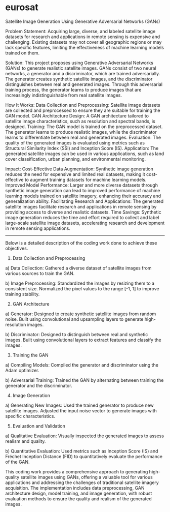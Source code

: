 # eurosat
Satellite Image Generation Using Generative Adversarial Networks (GANs)

Problem Statement:
Acquiring large, diverse, and labeled satellite image datasets for research and applications in remote sensing is expensive and challenging. Existing datasets may not cover all geographic regions or may lack specific features, limiting the effectiveness of machine learning models trained on them.

Solution:
This project proposes using Generative Adversarial Networks (GANs) to generate realistic satellite images. GANs consist of two neural networks, a generator and a discriminator, which are trained adversarially. The generator creates synthetic satellite images, and the discriminator distinguishes between real and generated images. Through this adversarial training process, the generator learns to produce images that are increasingly indistinguishable from real satellite images.

How It Works:
Data Collection and Preprocessing: Satellite image datasets are collected and preprocessed to ensure they are suitable for training the GAN model.
GAN Architecture Design: A GAN architecture tailored to satellite image characteristics, such as resolution and spectral bands, is designed.
Training: The GAN model is trained on the preprocessed dataset. The generator learns to produce realistic images, while the discriminator learns to differentiate between real and generated images.
Evaluation: The quality of the generated images is evaluated using metrics such as Structural Similarity Index (SSI) and Inception Score (IS).
Application: The generated satellite images can be used in various applications, such as land cover classification, urban planning, and environmental monitoring.

Impact:
Cost-Effective Data Augmentation: Synthetic image generation reduces the need for expensive and limited real datasets, making it cost-effective to augment training datasets for machine learning models.
Improved Model Performance: Larger and more diverse datasets through synthetic image generation can lead to improved performance of machine learning models trained on satellite imagery, enhancing their accuracy and generalization ability.
Facilitating Research and Applications: The generated satellite images facilitate research and applications in remote sensing by providing access to diverse and realistic datasets.
Time Savings: Synthetic image generation reduces the time and effort required to collect and label large-scale satellite image datasets, accelerating research and development in remote sensing applications.

------------------------------------------------------------------------------------------------------------------------------------------------------------------------------------------------------------

Below is a detailed description of the coding work done to achieve these objectives.

1. Data Collection and Preprocessing

a) Data Collection:
Gathered a diverse dataset of satellite images from various sources to train the GAN.

b) Image Preprocessing:
Standardized the images by resizing them to a consistent size.
Normalized the pixel values to the range [-1, 1] to improve training stability.

2. GAN Architecture

a) Generator:
Designed to create synthetic satellite images from random noise.
Built using convolutional and upsampling layers to generate high-resolution images.

b) Discriminator:
Designed to distinguish between real and synthetic images.
Built using convolutional layers to extract features and classify the images.

3. Training the GAN

a) Compiling Models: Compiled the generator and discriminator using the Adam optimizer.

b) Adversarial Training: Trained the GAN by alternating between training the generator and the discriminator.

4. Image Generation

a) Generating New Images:
Used the trained generator to produce new satellite images.
Adjusted the input noise vector to generate images with specific characteristics.

5. Evaluation and Validation

a) Qualitative Evaluation: Visually inspected the generated images to assess realism and quality.

b) Quantitative Evaluation: Used metrics such as Inception Score (IS) and Fréchet Inception Distance (FID) to quantitatively evaluate the performance of the GAN.

This coding work provides a comprehensive approach to generating high-quality satellite images using GANs, offering a valuable tool for various applications and addressing the challenges of traditional satellite imagery acquisition. The implementation includes data preprocessing, GAN architecture design, model training, and image generation, with robust evaluation methods to ensure the quality and realism of the generated images.
